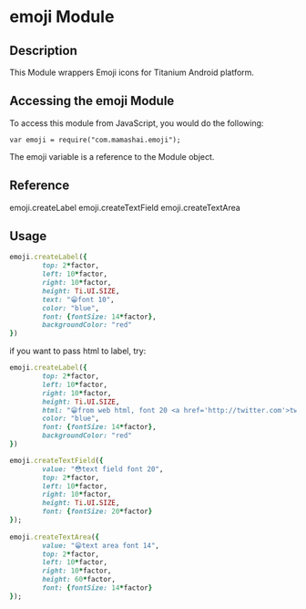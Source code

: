 # emoji Module

## Description

This Module wrappers Emoji icons for Titanium Android platform.

## Accessing the emoji Module

To access this module from JavaScript, you would do the following:

    var emoji = require("com.mamashai.emoji");

The emoji variable is a reference to the Module object.

## Reference

emoji.createLabel
emoji.createTextField
emoji.createTextArea

## Usage
```ruby
emoji.createLabel({
		top: 2*factor,
		left: 10*factor,
		right: 10*factor,
		height: Ti.UI.SIZE,
		text: "😁font 10",
		color: "blue",
		font: {fontSize: 14*factor},
		backgroundColor: "red"
})
```

if you want to pass html to label, try:
```ruby
emoji.createLabel({
		top: 2*factor,
		left: 10*factor,
		right: 10*factor,
		height: Ti.UI.SIZE,
		html: "😁from web html, font 20 <a href='http://twitter.com'>twitter</a>",
		color: "blue",
		font: {fontSize: 14*factor},
		backgroundColor: "red"
})

emoji.createTextField({
		value: "😳text field font 20",
		top: 2*factor,
		left: 10*factor,
		right: 10*factor,
		height: Ti.UI.SIZE,
		font: {fontSize: 20*factor}
});
	
emoji.createTextArea({
		value: "😁text area font 14",
		top: 2*factor,
		left: 10*factor,
		right: 10*factor,
		height: 60*factor,
		font: {fontSize: 14*factor}
});
```
